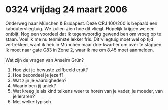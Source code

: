 # 0324 vrijdag 24 maart 2006
Onderweg naar München & Budapest. Deze CRJ 100/200 is bepaald een kaboutervliegtuig. We zullen zien hoe dit vliegt. Hopelijk krijgen we een ontbijt. Nog een voordeel dat ik tegenwoordig gewend ben om vroeg op te staan. Voel ik me nu tenminste lekker fris. Dit vliegtuig moet wel op tijd vertrekken, want ik heb in München maar drie kwartier om over te stappen. Ik moet naar gate G83 in Zone 2, waar ik me om 8.45 moet aanmelden.

Wat zijn de vragen van Anselm Grün?

1. Hoe ziet je bewuste zelfbeeld eruit?
2. Hoe beoordeel je jezelf?
3. Wat zijn je vaardigheden?
4. Waarin ben jij uniek?
5. Wat kreeg je als kind telkens weer te horen van je vader, je moeder, van je leraren?
6. Met welke typisch